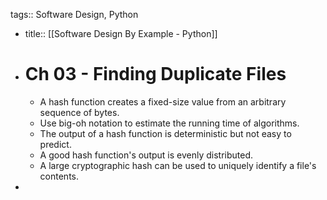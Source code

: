 tags:: Software Design, Python

- title:: [[Software Design By Example - Python]]
- # Ch 03 - Finding Duplicate Files
	- A hash function creates a fixed-size value from an arbitrary sequence of bytes.
	- Use big-oh notation to estimate the running time of algorithms.
	- The output of a hash function is deterministic but not easy to predict.
	- A good hash function's output is evenly distributed.
	- A large cryptographic hash can be used to uniquely identify a file's contents.
-